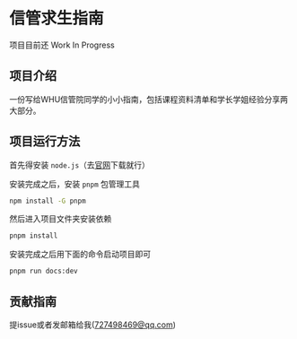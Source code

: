 # 信管求生指南

项目目前还 Work In Progress
## 项目介绍

一份写给WHU信管院同学的小小指南，包括课程资料清单和学长学姐经验分享两大部分。

## 项目运行方法

首先得安装 `node.js`（去[官网](https://nodejs.org/en)下载就行）

安装完成之后，安装 `pnpm` 包管理工具

```bash
npm install -G pnpm
```

然后进入项目文件夹安装依赖

```bash
pnpm install
```

安装完成之后用下面的命令启动项目即可

```bash
pnpm run docs:dev
```

## 贡献指南

提issue或者发邮箱给我(727498469@qq.com)